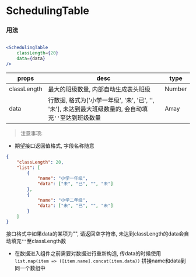 # SchedulingTable

### 用法

```jsx harmony

<SchedulingTable
    classLength={20}
    data={data}
/>

```


| props | desc | type|
|--- |--- |--- |
| classLength | 最大的班级数量, 内部自动生成表头班级 | Number |
| data | 行数据, 格式为['小学一年级', '未', '已', '', '未'], 未达到最大班级数量的, 会自动填充`''`至达到班级数量| Array|

> 注意事项:  

- 期望接口返回值格式, 字段名称随意
```json
{
    "classLength": 20,
    "list": [
        {
            "name": "小学一年级",
            "data": ["未", "已", "", "未"]
        },  
        {
            "name": "小学二年级",
            "data": ["未", "已", "", "未"]
        }
    ]
}
```
接口格式中如果data的某项为"", 请返回空字符串, 未达到classLength的data会自动填充`""`至classLength数

- 在数据进入组件之前需要对数据进行重新构造, 传data的时候使用 `list.map(item => ([item.name].concat(item.data))` 拼接name和data到同一个数组中

